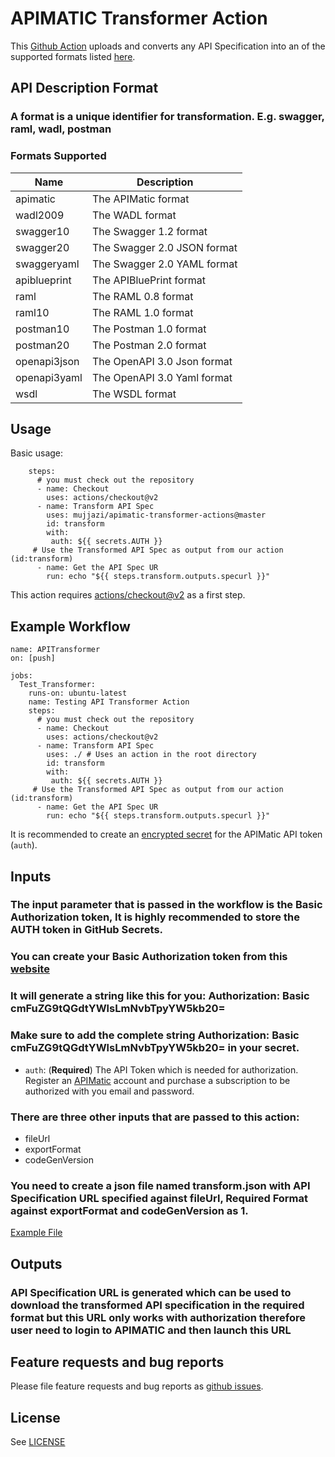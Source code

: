 # APIMATIC Transformer Action

This [Github Action](https://github.com/actions) uploads and converts any API Specification into an of the supported formats listed [here](https://www.apimatic.io/transformer/#supported-formats).

## API Description Format
### A format is a unique identifier for transformation. E.g. swagger, raml, wadl, postman

### Formats Supported

|Name |Description|
|---	|---	|
|apimatic|The APIMatic format|
|wadl2009|The WADL format|
|swagger10|The Swagger 1.2 format|
|swagger20|The Swagger 2.0 JSON format|
|swaggeryaml|The Swagger 2.0 YAML format|
|apiblueprint|The APIBluePrint format|
|raml|The RAML 0.8 format|
|raml10|The RAML 1.0 format|
|postman10|The Postman 1.0 format|
|postman20|The Postman 2.0 format|
|openapi3json|The OpenAPI 3.0 Json format|
|openapi3yaml|The OpenAPI 3.0 Yaml format|
|wsdl|The WSDL format|

## Usage

Basic usage:
```
    steps:
      # you must check out the repository
      - name: Checkout
        uses: actions/checkout@v2
      - name: Transform API Spec
        uses: mujjazi/apimatic-transformer-actions@master
        id: transform
        with:
         auth: ${{ secrets.AUTH }}
     # Use the Transformed API Spec as output from our action (id:transform)
      - name: Get the API Spec UR
        run: echo "${{ steps.transform.outputs.specurl }}"
```

This action requires [actions/checkout@v2](https://github.com/actions/checkout) as a first step.

## Example Workflow

```
name: APITransformer
on: [push]

jobs:
  Test_Transformer:
    runs-on: ubuntu-latest
    name: Testing API Transformer Action
    steps:
      # you must check out the repository
      - name: Checkout
        uses: actions/checkout@v2
      - name: Transform API Spec
        uses: ./ # Uses an action in the root directory
        id: transform
        with:
         auth: ${{ secrets.AUTH }}
     # Use the Transformed API Spec as output from our action (id:transform)
      - name: Get the API Spec UR
        run: echo "${{ steps.transform.outputs.specurl }}"

```

It is recommended to create an [encrypted secret](https://help.github.com/en/actions/automating-your-workflow-with-github-actions/creating-and-using-encrypted-secrets) for the APIMatic API token (`auth`).

## Inputs

### The input parameter that is passed in the workflow is the Basic Authorization token, It is highly recommended to store the AUTH token in GitHub Secrets.
### You can create your Basic Authorization token from this [website](https://www.blitter.se/utils/basic-authentication-header-generator/)
### It will generate a string like this for you: Authorization: Basic cmFuZG9tQGdtYWlsLmNvbTpyYW5kb20=
### Make sure to add the complete string Authorization: Basic cmFuZG9tQGdtYWlsLmNvbTpyYW5kb20= in your secret.

* `auth`: (**Required**) The API Token which is needed for authorization. Register an [APIMatic](https://www.apimatic.io/account/register) account and purchase a subscription to be authorized with you email and password.

### There are three other inputs that are passed to this action:
* fileUrl
* exportFormat
* codeGenVersion

### You need to create a json file named transform.json with API Specification URL specified against fileUrl, Required Format against exportFormat and codeGenVersion as 1.
[Example File](https://github.com/mujjazi/apimatic-transformer-action/blob/master/transform.json)

## Outputs

### API Specification URL is generated which can be used to download the transformed API specification in the required format but this URL only works with authorization therefore user need to login to APIMATIC and then launch this URL

## Feature requests and bug reports

Please file feature requests and bug reports as [github issues](https://github.com/mujjazi/apimatic-transformer-action/issues).

## License

See [LICENSE](LICENSE)
